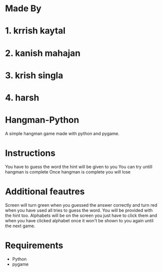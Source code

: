 # Made By 
# 1. krrish kaytal 
# 2. kanish mahajan
# 3. krish singla
# 4. harsh

# Hangman-Python
A simple hangman game made with python and pygame.

# Instructions
You have to guess the word the hint will be given to you 
You can try untill hangman is complete
Once hangman is complete you will lose

# Additional feautres
Screen will turn green when you guessed the answer correctly 
and turn red when you have used all tries to guess the word.
You will be provided with the hint too.
Alphabets will be on the screen you just have to click them 
and when you have clicked alphabet once it won't be shown to you again until the next game.



# Requirements
- Python 
- pygame

